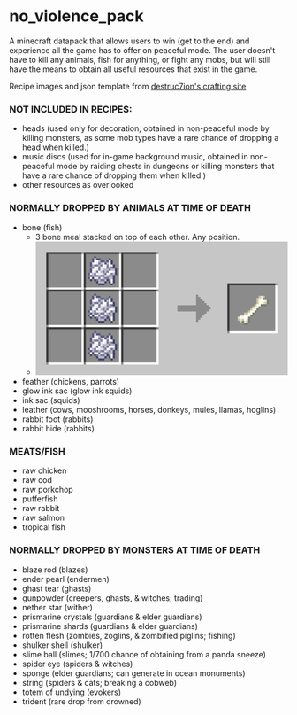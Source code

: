# no_violence_pack

A minecraft datapack that allows users to win (get to the end) and experience all the game has to offer on peaceful mode. The user doesn't have to kill any animals, fish for anything, or fight any mobs, but will still have the means to obtain all useful resources that exist in the game.

Recipe images and json template from [destruc7ion's crafting site](https://crafting.thedestruc7ion.ca)

### NOT INCLUDED IN RECIPES:

-  heads (used only for decoration, obtained in non-peaceful mode by killing monsters, as some mob types have a rare chance of dropping a head when killed.)
-  music discs (used for in-game background music, obtained in non-peaceful mode by raiding chests in dungeons or killing monsters that have a rare chance of dropping them when killed.)
-  other resources as overlooked

### NORMALLY DROPPED BY ANIMALS AT TIME OF DEATH

-  bone (fish)
   -  3 bone meal stacked on top of each other. Any position.
   -  ![](./images/bone.png)
-  feather (chickens, parrots)
-  glow ink sac (glow ink squids)
-  ink sac (squids)
-  leather (cows, mooshrooms, horses, donkeys, mules, llamas, hoglins)
-  rabbit foot (rabbits)
-  rabbit hide (rabbits)

### MEATS/FISH

-  raw chicken
-  raw cod
-  raw porkchop
-  pufferfish
-  raw rabbit
-  raw salmon
-  tropical fish

### NORMALLY DROPPED BY MONSTERS AT TIME OF DEATH

-  blaze rod (blazes)
-  ender pearl (endermen)
-  ghast tear (ghasts)
-  gunpowder (creepers, ghasts, & witches; trading)
-  nether star (wither)
-  prismarine crystals (guardians & elder guardians)
-  prismarine shards (guardians & elder guardians)
-  rotten flesh (zombies, zoglins, & zombified piglins; fishing)
-  shulker shell (shulker)
-  slime ball (slimes; 1/700 chance of obtaining from a panda sneeze)
-  spider eye (spiders & witches)
-  sponge (elder guardians; can generate in ocean monuments)
-  string (spiders & cats; breaking a cobweb)
-  totem of undying (evokers)
-  trident (rare drop from drowned)
